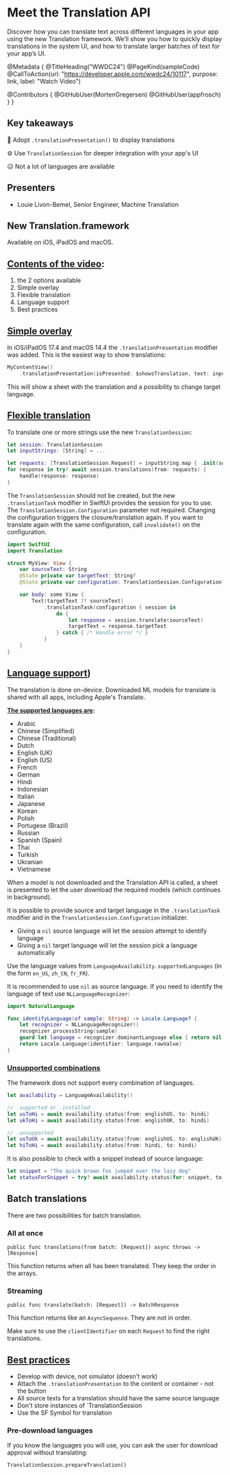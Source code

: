 # Meet the Translation API

Discover how you can translate text across different languages in your app using the new Translation framework.  We’ll show you how to quickly display translations in the system UI, and how to translate larger batches of text for your app’s UI.

@Metadata {
   @TitleHeading("WWDC24")
   @PageKind(sampleCode)
   @CallToAction(url: "https://developer.apple.com/wwdc24/10117", purpose: link, label: "Watch Video")

   @Contributors {
      @GitHubUser(MortenGregersen)
      @GitHubUser(appfrosch)
   }
}

## Key takeaways

🌁 Adopt `.translationPresentation()` to display translations

⚙️ Use `TranslationSession` for deeper integration with your app's UI

😥 Not a lot of languages are available

## Presenters

* Louie Livon-Bemel, Senior Engineer, Machine Translation

## New Translation.framework

Available on iOS, iPadOS and macOS.

## [Contents of the video](https://developer.apple.com/wwdc24/10117?time=98):
1. the 2 options available
  1. Simple overlay
  2. Flexible translation
2. Language support
3. Best practices

## [Simple overlay](https://developer.apple.com/wwdc24/10117?time=13)

In iOS/iPadOS 17.4 and macOS 14.4 the `.translationPresentation` modifier was added.
This is the easiest way to show translations:

```swift
MyContentView()
    .translationPresentation(isPresented: $showsTranslation, text: inputText)
```

This will show a sheet with the translation and a possibility to change target language.

## [Flexible translation](https://developer.apple.com/wwdc24/10117?time=222)

To translate one or more strings use the new `TranslationSession`:

```swift
let session: TranslationSession
let inputStrings: [String] = ...

let requests: [TranslationSession.Request] = inputString.map { .init(sourceText: $0) }
for response in try? await session.translations(from: requests) {
    handle(response: response)
}
```

The `TranslationSession` should not be created, but the new `.translationTask` modifier in SwiftUI provides the session for you to use.
The `TranslationSession.Configuration` parameter not required. Changing the configuration triggers the closure/translation again.
If you want to translate again with the same configuration, call `invalidate()` on the configuration.

```swift
import SwiftUI
import Translation

struct MyView: View {
    var sourceText: String
    @State private var targetText: String?
    @State private var configuration: TranslationSession.Configuration?

    var body: some View {
        Text(targetText ?? sourceText)
            .translationTask(configuration { session in
                do {
                    let response = session.translate(sourceText)
                    targetText = response.targetText
                } catch { /* Handle error */ }
            }
    }
}
```

## [Language support](https://developer.apple.com/wwdc24/10117?time=498))

The translation is done on-device. Downloaded ML models for translate is shared with all apps, including Apple's Translate.

**[The supported languages are](https://developer.apple.com/wwdc24/10117?time=693):**
* Arabic
* Chinese (Simplified)
* Chinese (Traditional)
* Dutch
* English (UK)
* English (US)
* French
* German
* Hindi
* Indonesian
* Italian
* Japanese
* Korean
* Polish
* Portugese (Brazil)
* Russian
* Spanish (Spain)
* Thai
* Turkish
* Ukranian
* Vietnamese 

When a model is not downloaded and the Translation API is called, a sheet is presented to let the user download the required models (which continues in background).

It is possible to provide source and target language in the `.translationTask` modifier and in the `TranslationSession.Configuration` initializer.

* Giving a `nil` source language will let the session attempt to identify language
* Giving a `nil` target language will let the session pick a language automatically

Use the language values from `LanguageAvailability.supportedLanguages` (in the form `en_US`, `zh_CN`, `fr_FR`).

It is recommended to use `nil` as source language. If you need to identify the language of text use `NLLanguageRecognizer`:

```swift
import NaturalLanguage

func identifyLanguage(of sample: String) -> Locale.Language? {
    let recognizer = NLLanguageRecognizer()
    recognizer.processString(sample)
    guard let language = recognizer.dominantLanguage else { return nil }
    return Locale.Language(identifier: language.rawValue)
}
```

### [Unsupported combinations](https://developer.apple.com/wwdc24/10117?time=724)

The framework does not support every combination of languages.

```swift
let availability = LanguageAvailability() 

// .supported or .installed
let usToHi = await availability.status(from: englishUS, to: hindi)
let ukToHi = await availability.status(from: englishUK, to: hindi)

// .unsupported
let usToUk = await availability.status(from: englishUS, to: englishUK)
let hiToHi = await availability.status(from: hindi, to: hindi)
```

It is also possible to check with a snippet instead of source language:

```swift
let snippet = "The quick brown fox jumped over the lazy dog"
let statusForSnippet = try? await availability.status(for: snippet, to: hindi)
```

## Batch translations

There are two possibilities for batch translation.

### All at once

`public func translations(from batch: [Request]) async throws -> [Response]`

This function returns when all has been translated. They keep the order in the arrays.

### Streaming

`public func translate(batch: [Request]) -> BatchResponse`

This function returns like an `AsyncSequence`. They are not in order.

Make sure to use the `clientIdentifier` on each `Request` to find the right translations.

## [Best practices](https://developer.apple.com/wwdc24/10117?time=768)

* Develop with device, not simulator (doesn't work)
* Attach the `.translationPresentation` to the content or container - not the button
* All source texts for a translation should have the same source language
* Don't store instances of `TranslationSession
* Use the SF Symbol for translation

### Pre-download languages

If you know the languages you will use, you can ask the user for download approval without translating:

`TranslationSession.prepareTranslation()` 
